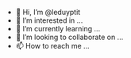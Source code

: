 - 👋 Hi, I’m @leduyptit
- 👀 I’m interested in ...
- 🌱 I’m currently learning ...
- 💞️ I’m looking to collaborate on ...
- 📫 How to reach me ...

<!---
leduyptit/leduyptit is a ✨ special ✨ repository because its `README.md` (this file) appears on your GitHub profile.
You can click the Preview link to take a look at your changes.
--->
